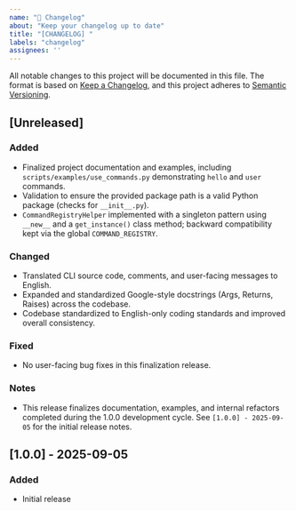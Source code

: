 ```yaml
---
name: "📝 Changelog"
about: "Keep your changelog up to date"
title: "[CHANGELOG] "
labels: "changelog"
assignees: ''
---
```


All notable changes to this project will be documented in this file.
The format is based on [Keep a Changelog](https://keepachangelog.com/en/1.0.0/),
and this project adheres to [Semantic Versioning](http://semver.org/).

## [Unreleased]

### Added

- Finalized project documentation and examples, including `scripts/examples/use_commands.py` demonstrating `hello` and `user` commands.
- Validation to ensure the provided package path is a valid Python package (checks for `__init__.py`).
- `CommandRegistryHelper` implemented with a singleton pattern using `__new__` and a `get_instance()` class method; backward compatibility kept via the global `COMMAND_REGISTRY`.

### Changed

- Translated CLI source code, comments, and user-facing messages to English.
- Expanded and standardized Google-style docstrings (Args, Returns, Raises) across the codebase.
- Codebase standardized to English-only coding standards and improved overall consistency.

### Fixed

- No user-facing bug fixes in this finalization release.

### Notes

- This release finalizes documentation, examples, and internal refactors completed during the 1.0.0 development cycle. See `[1.0.0] - 2025-09-05` for the initial release notes.

## [1.0.0] - 2025-09-05

### Added

- Initial release
